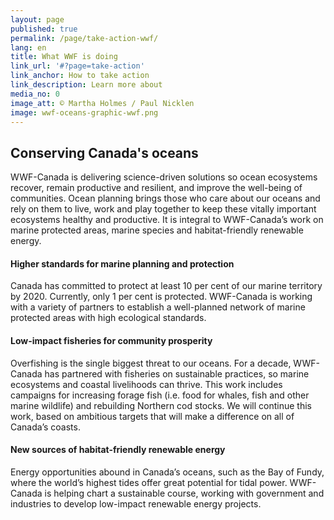 ```yaml
---
layout: page
published: true
permalink: /page/take-action-wwf/
lang: en
title: What WWF is doing
link_url: '#?page=take-action'
link_anchor: How to take action
link_description: Learn more about
media_no: 0
image_att: © Martha Holmes / Paul Nicklen
image: wwf-oceans-graphic-wwf.png
---
```


## Conserving Canada's oceans

WWF-Canada is delivering science-driven solutions so ocean ecosystems recover, remain productive and resilient, and improve the well-being of communities. Ocean planning brings those who care about our oceans and rely on them to live, work and play together to keep these vitally important ecosystems healthy and productive. It is integral to WWF-Canada’s work on marine protected areas, marine species and habitat-friendly renewable energy.

#### Higher standards for marine planning and protection

Canada has committed to protect at least 10 per cent of our marine territory by 2020. Currently, only 1 per cent is protected. WWF-Canada is working with a variety of partners to establish a well-planned network of marine protected areas with high ecological standards.

#### Low-impact fisheries for community prosperity

Overfishing is the single biggest threat to our oceans. For a decade, WWF-Canada has partnered with fisheries on sustainable practices, so marine ecosystems and coastal livelihoods can thrive. This work includes campaigns for increasing forage fish (i.e. food for whales, fish and other marine wildlife) and rebuilding Northern cod stocks. We will continue this work, based on ambitious targets that will make a difference on all of Canada’s coasts.

#### New sources of habitat-friendly renewable energy

Energy opportunities abound in Canada’s oceans, such as the Bay of Fundy, where the world’s highest tides offer great potential for tidal power. WWF-Canada is helping chart a sustainable course, working with government and industries to develop low-impact renewable energy projects.
